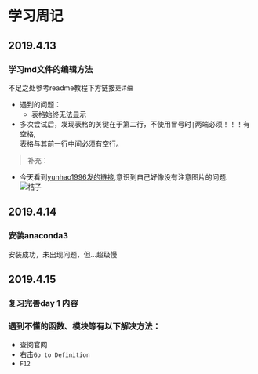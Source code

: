 # 学习周记
## 2019.4.13
### 学习md文件的编辑方法  
不足之处参考readme教程下方链接`更详细`
* 遇到的问题：
  * 表格始终无法显示
* 多次尝试后，发现表格的关键在于第二行，不使用冒号时`|`两端必须！！！有空格,  
表格与其前一行中间必须有空行。
>补充：
* 今天看到[yunhao1996发的链接](https://blog.csdn.net/Cassie_zkq/article/details/79968598),意识到自己好像没有注意图片的问题.  
![桔子](https://github.com/liangju1996/100-days-of-ml-code/blob/master/timg.jpg)

## 2019.4.14
### 安装anaconda3
安装成功，未出现问题，但...超级慢

## 2019.4.15
### 复习完善day 1 内容
### 遇到不懂的函数、模块等有以下解决方法：
* 查阅官网
* 右击`Go to Definition`
* `F12`

